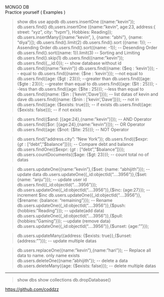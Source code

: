 MONGO DB  
Practice yourself ( Examples )
> show dbs
> use appdb
> db.users.insertOne ({name:”kevin”});
> db.users.find()
> db,users.insertOne ({name:”kevin”, age:23, address:{ street: “xyz”, city: “tvpm”}, Hobbies: Reading});
> db.users.insertMany([{name:”kevin”, }, {name: “abhi”}, {name: “diya”}]);
> db.users.find().limit(2)
> db.users.find().sort ({name: 1});		-- Assending Order
> db.users.find().sort({name: -1});		-- Desending Order
>db.users.find().sort({name: 1}).limit(3) 	-- Sorting and Limiting
> db.users.find().skip(1)
> db.users.find({name:”kevin”});
> db.users.find({__id:0});		-- show database without id
> db.users.find({name:”kevin”})
> db.users.find({name: {$eq : ‘kevin’}});		-- equal to
> db.users.find({name: {$ne : ‘kevin’}});		--not equal to
> db.users.find({age: {$gt : 23}});			--greater than 
> db.users.find({age: {$gte : 23}});			--greater than equal to
> db.users.find({age: {$lt : 25}});			--less than 
> db.users.find({age: {$lte : 25}});			--less than equal to
> db.users.find({name: {$in : [‘kevin’,’Dave’]}});	-- list datas of kevin and dave 
> db.users.find({name: {$nin : [‘kevin’,’Dave’]}});	-- not in
> db.users.find({age: {$exists: true}});		-- if exists
> db.users.find({age: {$exists: false}});		-- if not exists

> db.users.find({$and: [{age:24},{name:”kevin”}]});			-- AND Operator
> db.users.find({$or: [{age:24},{name:”kevin”}]});			-- OR Operator
> db.users.find({age: {$not: {$lte: 25}});				-- NOT Operator


> db.users.find(“address.city”: “New York”});
> db.users.find({$expr: {$gt : [“$debt”,”$balance”]}});	-- Compare debt and balance
> db.users.findOne({$expr: {$gt : [“$debt”,”$balance”]}});  	
> db.users.countDocuments({$age: {$gt: 23}});		-- count total no of datas

> db.users.updateOne({name:”kevin”},{$set: {name: “abhijith”}}); 		-- update data
> db.users.updateOne({_id:objectId(“....3956”)},{$set: {name: “anju”}}); 	-- update user id
> db.users.find({_id:objectId(“....3956”)});
> db.users.updateOne({_id:objectId(“....3956”)},{$inc: {age:27}});		-- increment $inc
> db.users.updateOne({_id:objectId(“....3956”)},{$rename: {balance: “remaining”}});	-- Rename
> db.users.updateOne({_id:objectId(“....3956”)},{$push: {hobbies:”Reading”}});	-- update(add data)
> db.users.updateOne({_id:objectId(“....3956”)},{$pull: {hobbies:”Gaming”}});		--update (remove data)
> db.users.updateOne({_id:objectId(“....3956”)},{$unset: {age:””}});

> db.users.updateMany({address: {$exists: true}},{$unset: {address:””}});		-- update multiple datas

> db.users.replaceOne({name:”kevin”},{name:”hari”});	-- Replace all data to name. only name exists
> db.users.deleteOne({name:”abhijith”});			-- delete a data
> db.users.deleteMany({age: {$exists: false}});		-- delete multiple datas

--------------------------------------------------------------------------------------------------------------------------------------------------------------------

> show dbs
> show collections
> db.dropDatabase()


https://github.com/coddzz




